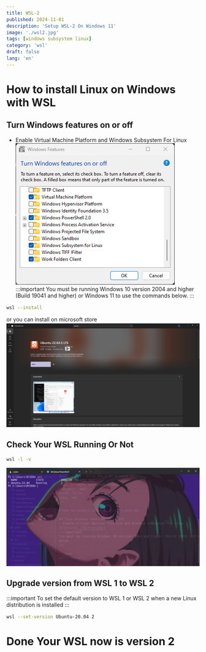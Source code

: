 ```yaml
---
title: WSL-2
published: 2024-11-01
description: 'Setup WSL-2 On Windows 11'
image: './wsl2.jpg'
tags: [windows subsystem linux]
category: 'wsl'
draft: false 
lang: 'en'
---
```


# How to install Linux on Windows with WSL

## Turn Windows features on or off
- Enable Virtual Machine Platform and Windows Subsystem For Linux
![turnon](./turn-on.png)
:::important
You must be running Windows 10 version 2004 and higher (Build 19041 and higher) or Windows 11 to use the commands below.
:::

```bash
wsl --install
```
or you can install on microsoft store
![ms-store](./ubuntu-store.png)

## Check Your WSL Running Or Not
```bash
wsl -l -v
```
![wslrun](./wsl-chck-run.png)

## Upgrade version from WSL 1 to WSL 2

:::important
To set the default version to WSL 1 or WSL 2 when a new Linux distribution is installed
:::
```bash
wsl --set-version Ubuntu-20.04 2
```

# Done Your WSL now is version 2